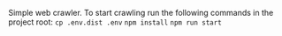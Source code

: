 Simple web crawler.
To start crawling run the following commands in the project root:
```cp .env.dist .env```
```npm install```
```npm run start```